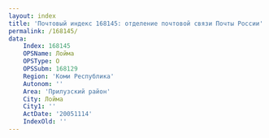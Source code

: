 ```yaml
---
layout: index
title: 'Почтовый индекс 168145: отделение почтовой связи Почты России'
permalink: /168145/
data:
    Index: 168145
    OPSName: Лойма
    OPSType: О
    OPSSubm: 168129
    Region: 'Коми Республика'
    Autonom: ''
    Area: 'Прилузский район'
    City: Лойма
    City1: ''
    ActDate: '20051114'
    IndexOld: ''
---
```

